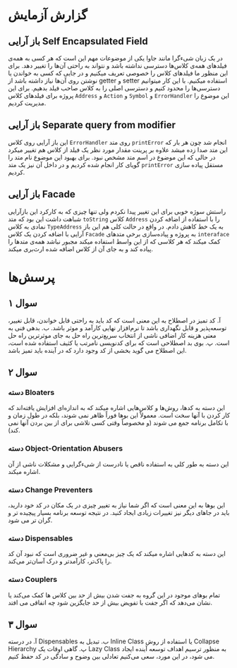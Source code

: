 # گزارش آزمایش
## باز آرایی Self Encapsulated Field
در یک زبان شیءگرا مانند جاوا یکی از موضوعات مهم این است که هر کسی به همه‌ی فیلدهای همه‌ی کلاس‌ها دسترسی نداشته باشد و نتواند به راحتی آن‌ها را تغییر دهد. برای این منظور ما فیلدهای کلاس را خصوصی تعریف میکنیم و در جایی که کسی به خواندن یا نوشتن روی آن‌ها نیاز داشته باشد از getter و setter استفاده میکنیم. با این کار میتوانیم دسترسی‌ها را محدود کنیم و دسترسی اصلی را به کلاس صاحب فیلد بدهیم. برای این پروژه برای فیلدهای کلاس `Address` و `Action` و `Symbol` و `ErrorHandler` این موضوع را مدیریت کردیم.
## باز آرایی Separate query from modifier
این باز آرایی روی کلاس `ErrorHandler` روی متد `printError` انجام شد چون هر بار که این متد صدا زده میشد علاوه بر پرینت مقدار مورد نظر یک فیلد از کلاس هم تغییر میکرد در حالی که این موضوع در اسم متد مشخص نبود. برای بهبود این موضوع نام متد را گویای کار انجام شده کردیم و در داخل آن نیز یک متد `printError` مستقل پیاده سازی کردیم.
## باز آرایی Facade
راستش سوژه خوبی برای این تغییر پیدا نکردم ولی تنها چیزی که به کارکرد این بازآرایی شباهت داشت این بود که متد `toString` کلاس `Address` را با استفاده از اضافه کردن نمادی به کلاس `TypeAddress` به یک خط کاهش دادم. در واقع در حالت کلی هم این باز آرایی با اضافه کردن یک کلاس `Facade` به پروژه و پیاده‌سازی برخی متدهای `interaface` کمک میکند که هر کلاسی که از این واسط استفاده میکند مجبور نباشد همه‌ی متدها را پیاده کند و به جای آن از کلاس اضافه شده ارث‌بری میکند.

# پرسش‌ها

## سوال ۱
آ. کد تمیز در اصطلاح به این معنی است که کد باید به راحتی قابل خواندن، قابل تغییر، توسعه‌پذیر و قابل نگهداری باشد تا نرم‌افزار نهایی کارآمد و موثر باشد. 
ب. بدهی فنی به معنی هزینه کار اضافی ناشی از انتخاب سریع‌ترین راه حل به جای موثرترین راه حل است.
پ. بوی بد اصطلاحی است که برای کدنویسی نامرتب یا کثیف استفاده شده است، این اصطلاح می گوید بخشی از کد وجود دارد که در آینده باید تمیز باشد.

## سوال ۲
### دسته Bloaters
این دسته به کدها، روش‌ها و کلاس‌هایی اشاره میکند که به اندازه‌ای افزایش یافته‌اند که کار کردن با آنها سخت است. معمولاً این بوها فوراً ظاهر نمی شوند، بلکه در طول زمان و با تکامل برنامه جمع می شوند (و مخصوصاً وقتی کسی تلاشی برای از بین بردن آنها نمی کند).
### دسته Object-Orientation Abusers
این دسته به طور کلی به استفاده ناقص یا نادرست از شیءگرایی و مشکلات ناشی از آن اشاره میکند.
### دسته Change Preventers
این بوها به این معنی است که اگر شما نیاز به تغییر چیزی در یک مکان در کد خود دارید، باید در جاهای دیگر نیز تغییرات زیادی ایجاد کنید. در نتیجه توسعه برنامه بسیار پیچیده تر و گران تر می شود.
### دسته Dispensables
این دسته به کدهایی اشاره میکند که یک چیز بی‌معنی و غیر ضروری است که نبود آن کد را پاک‌تر، کارآمدتر و درک آسان‌تر می‌کند.
### دسته Couplers
تمام بوهای موجود در این گروه به جفت شدن بیش از حد بین کلاس ها کمک می‌کند یا نشان می‌دهد که اگر جفت با تفویض بیش از حد جایگزین شود چه اتفاقی می افتد.

## سوال ۳
آ. در درسته Dispensables 
ب. تبدیل به Inline Class یا استفاده از روش Collapse Hierarchy 
پ. گاهی اوقات یک Lazy Class به منظور ترسیم اهداف توسعه آینده ایجاد می شود، در این مورد، سعی می‌کنیم تعادلی بین وضوح و سادگی در کد حفظ کنیم.
 
